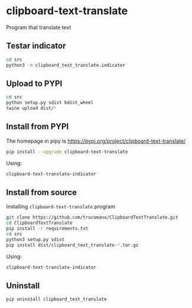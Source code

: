 # clipboard-text-translate

Program that translate text

## Testar indicator

```bash
cd src
python3 -m clipboard_text_translate.indicator
```

## Upload to PYPI

```bash
cd src
python setup.py sdist bdist_wheel
twine upload dist/*
```

## Install from PYPI

The homepage in pipy is https://pypi.org/project/clipboard-text-translate/

```bash
pip install --upgrade clipboard-text-translate
```

Using:

```bash
clipboard-text-translate-indicator
```

## Install from source
Installing `clipboard-text-translate` program

```bash
git clone https://github.com/trucomanx/ClipboardTextTranslate.git
cd ClipboardTextTranslate
pip install -r requirements.txt
cd src
python3 setup.py sdist
pip install dist/clipboard_text_translate-*.tar.gz
```
Using:

```bash
clipboard-text-translate-indicator
```

## Uninstall

```bash
pip uninstall clipboard_text_translate
```
